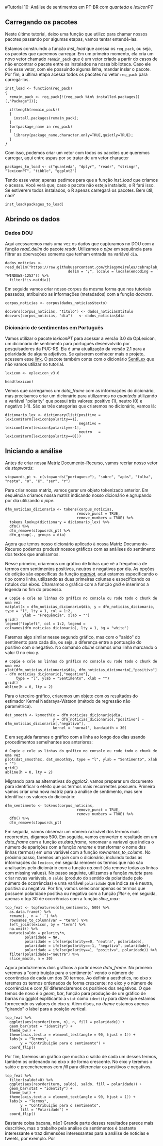 #Tutorial 10: Análise de sentimentos em PT-BR com *quanteda* e *lexiconPT*

## Carregando os pacotes

Neste último tutorial, deixo uma função que utilizo para chamar nossos pacotes passando por algumas etapas, vamos tentar entendê-las.

Estamos construindo a função *inst_load* que acessa os `req_pack`, ou seja, os pacotes que queremos carregar. Em um primeiro momento, ela cria um novo vetor chamado `remain_pack` que é um vetor criado a partir do casos de não encontrar o pacote entre os instalados na nossa biblioteca. Caso ele crie esse vetor, com ele possuindo alguma linha, mandar inslar o pacote. Por fim, a última etapa acessa todos os pacotes no vetor `req_pack` para carregá-los. 

```{r}
inst_load <- function(req_pack)
{
  remain_pack <- req_pack[!(req_pack %in% installed.packages()[,"Package"])];
  
  if(length(remain_pack)) 
  {
    install.packages(remain_pack);
  }
  for(package_name in req_pack)
  {
    library(package_name,character.only=TRUE,quietly=TRUE);
  }
}
```

Com isso, podemos criar um vetor com todos os pacotes que queremos carregar, aqui entre aspas por se tratar de um vetor character

```{r}
packages_to_load <- c("quanteda", "dplyr", "readr", "stringr", "lexiconPT", "tibble", "ggplot2")
```

Tendo esse vetor, apenas pedimos para que a função *inst_load* que criamos o acesse. Você verá que, caso o pacote não esteja instalado, o R fará isso. Se estiverem todos instalados, o R apenas carregará os pacotes. Bem útil, não?

```{r}
inst_load(packages_to_load)
```

## Abrindo os dados

### Dados DOU

Aqui acessaremos mais uma vez os dados que capturamos no DOU com a função *read_delim* do pacote *readr*. Utilizamos o *pipe* em sequência para filtrar as obervações somente que tenham entrada na variável `dia`.

```{r, message=FALSE, warning=FALSE}
dados_noticias <- read_delim("https://raw.githubusercontent.com/thiagomeireles/cebraplab_captura_2022/main/dados/dados_noticias2.csv", 
                             delim = ";", locale = locale(encoding = "WINDOWS-1252")) %>% 
  filter(!is.na(dia))
```

Em seguida vamos criar nosso corpus da mesma forma que nos tutoriais passados, atribuindo as informações (metadados) com a função *docvars*.

```{r, message=FALSE, warning=FALSE}
corpus_noticias <- corpus(dados_noticias$texto)

docvars(corpus_noticias, "titulo") <- dados_noticias$titulo
docvars(corpus_noticias, "dia")   <- dados_noticias$dia
```

### Dicionário de sentimentos em Português

Vamos utilizar o pacote *lexiconPT* para acessar a versão 3.0 da OpLexicon, um dicionário de sentimento para português desenvolvido por pesquisadores da PUC-RS. Ela é uma atualização da versão 2.1 para a polaridade de alguns adjetivos. Se quiserem conhecer mais o projeto, acessem esse [link](https://www.inf.pucrs.br/linatural/wordpress/recursos-e-ferramentas/oplexicon/). O pacote também conta com o dicionário [SentiLex](http://b2find.eudat.eu/dataset/b6bd16c2-a8ab-598f-be41-1e7aeecd60d3) que não vamos utilizar no tutorial.

```{r}
lexicon <- oplexicon_v3.0

head(lexicon)
```

Vemos que carregamos um *data_frame* com as informações do dicionário, mas precisamos criar um dicionário para utilizarmos no *quanteda* utilizando a variável "polarity" que possui três valores: positivo (1), neutro (0) e negativo (-1). São as três categorias que criaremos no dicionário, vamos lá:

```{r}
dicionario_lex <- dictionary(list(positivo = lexicon$term[lexicon$polarity==1],
                                  negativo = lexicon$term[lexicon$polarity==-1],
                                  neutro   = lexicon$term[lexicon$polarity==0]))
```

## Iniciando a análise


Antes de criar nossa Matriz Documento-Recurso, vamos recriar nosso vetor de *stopwords*:

```{r}
stopwords_pt <- c(stopwords("portuguese"), "sobre", "após", "folha", "nesta", "u", "é", "ser", "r")
```

Para criar nossa matriz, vamos gerar um objeto tokenizado anterior. Em sequência criamos nossa matriz indicando nosso dicionário e agrupando por dia utilizando o *pipe*.

```{r}
dfm_noticias_dicionario <- tokens(corpus_noticias, 
                                 remove_punct = TRUE,
                                 remove_numbers = TRUE) %>% 
  tokens_lookup(dictionary = dicionario_lex) %>% 
  dfm() %>% 
  dfm_remove(stopwords_pt) %>% 
  dfm_group(., groups = dia)
```

Agora que temos nosso dicionário aplicado à nossa Matriz Documento-Recurso podemos produzir nossos gráficos com as análises do sentimento dos textos que analisamos.

Nesse primeiro, criaremos um gráfico de linhas que vê a frequência de termos com sentimentos positivos, neutros e negativos por dia. As opções de edição são específicas da função [*matplot*](https://www.rdocumentation.org/packages/graphics/versions/3.6.2/topics/matplot), aqui estamos especificando o tipo como linha, utilizando as duas primeiras colunas e especificando os rótulos dos eixos. Chamamos o gráfico com a função *grid* e inserimos a legenda no fim do processo.

```{r}
# Copie e cole as linhas do gráfico no console ou rode todo o chunk de uma vez
matplot(x = dfm_noticias_dicionario$dia, y = dfm_noticias_dicionario, type = "l", lty = 1, col = 1:2,
        ylab = "Frequência", xlab = "") 
grid()
legend("topleft", col = 1:2, legend = colnames(dfm_noticias_dicionario), lty = 1, bg = "white")
```

Faremos algo similar nesse segundo gráfico, mas com o "saldo" do sentimento para cada dia, ou seja, a diferença entre a pontuação do positivo com o negativo. No comando *abline* criamos uma linha marcando o valor 0 no eixo y.

```{r}
# Copie e cole as linhas do gráfico no console ou rode todo o chunk de uma vez
plot(dfm_noticias_dicionario$dia, dfm_noticias_dicionario[,"positivo"] - dfm_noticias_dicionario[,"negativo"], 
     type = "l", ylab = "Sentimento", xlab = "")
grid()
abline(h = 0, lty = 2)
```
Para o terceiro gráfico, criaremos um objeto com os resultados do estimador Kernel Nadaraya-Watson (método de regressão não paramétrica).

```{r}
dat_smooth <- ksmooth(x = dfm_noticias_dicionario$dia, 
                      y = dfm_noticias_dicionario[,"positivo"] - dfm_noticias_dicionario[,"negativo"],
                      kernel = "normal", bandwidth = 30)
```

E em seguida faremos o gráfico com a linha ao longo dos dias usando procedimentos semelhantes aos anteriores:

```{r}
# Copie e cole as linhas do gráfico no console ou rode todo o chunk de uma vez
plot(dat_smooth$x, dat_smooth$y, type = "l", ylab = "Sentimento", xlab = "")
grid()
abline(h = 0, lty = 2)
```

Migrando para as alternativas do *ggplot2*, vamos preparar um documento para identificar o efeito que os termos mais recorrentes possuem. Primeiro vamos criar uma nova matriz para a análise de sentimento, mas sem identificar os valores do dicionário:

```{r}
dfm_sentimento <- tokens(corpus_noticias, 
                                 remove_punct = TRUE,
                                 remove_numbers = TRUE) %>% 
  dfm() %>% 
  dfm_remove(stopwords_pt) 
```

Em seguida, vamos observar um número razoável dos termos mais recorrentes, digamos 500. Em seguida, vamos converter o resultado em um *data_frame* com a função *as.data.frame*, renomear a varíavel que indica o número de aparições com a função *rename* e transformar o nome das linhas (termos) em uma variável com a função *rownames_to_column*. No próximo passo, faremos um *join* com o dicionário, incluindo todas as informações do `lexicon`, em seguida remover os termos que não são analisados pelo dicionário com a função *na.omit* (ela remove todas as linhas com missing values). No passo seguinte, utilizamos a função *mutate* para criar novas variáveis, o `saldo` (produto do sentido da polaridade pelo número de ocorrências) e uma variável `polaridade` que indica se é neutra, positiva ou negativa. Por fim, vamos selecionar apenas os termos que possuem polaridade positiva ou negativa com a função *filter* e, em seguida, apenas o top 30 de ocorrências com a função *slice_max*:

```{r}
top_feat <- topfeatures(dfm_sentimento, 500) %>% 
  as.data.frame() %>% 
  rename(., n = `.`) %>% 
  rownames_to_column(var = "term") %>% 
  left_join(lexicon, by = "term") %>% 
  na.omit() %>% 
  mutate(saldo = polarity*n,
         polaridade = NA,
         polaridade = ifelse(polarity==0, "neutra", polaridade),
         polaridade = ifelse(polarity==-1, "negativa", polaridade),
         polaridade = ifelse(polarity==1, "positiva", polaridade)) %>% 
  filter(polaridade!="neutra") %>% 
  slice_max(n, n = 30) 
```

Agora produziremos dois gráficos a partir desse *data_frame*. No primeiro veremos a "contribuição para o sentimento" vendo o número de ocorrências de cada um dos 30 termos. Ao definir a aesthetics, no eixo x teremos os termos ordenados de forma crescente; no eixo y o número de ocorrências e com *fill* diferenciaremos os positivos dos negativos. O que temos de novo é o *geom_bar*, função para produção de um gráfico de barras no ggplot expliticanto a `stat` como `identity` para dizer que estamos fornecendo os valores do eixo y. Além disos, no *theme* estamos apenas "girando" o label para a posição vertical.

```{r}
top_feat %>% 
  ggplot(aes(reorder(term, n), n, fill = polaridade)) + 
  geom_bar(stat = "identity") +
  theme_bw() +
  theme(axis.text.x = element_text(angle = 90, hjust = 1)) +
  labs(x = "Termos", 
       y = "Contribuição para o sentimento") +
  coord_flip()
```

Por fim, faremos um gráfico que mostra o saldo de cada um desses termos, também os ordenando no eixo x de forma crescente. No eixo y teremos o saldo e preencheremos com *fill* para diferenciar os positivos e negativos. 

```{r}
top_feat %>% 
  filter(saldo!=0) %>% 
  ggplot(aes(reorder(term, saldo), saldo, fill = polaridade)) + 
  geom_bar(stat = "identity") +
  theme_bw() +
  theme(axis.text.x = element_text(angle = 90, hjust = 1)) +
  labs(x = "Termos", 
       y = "Contribuição para o sentimento",
       fill = "Polaridade") +
  coord_flip()
```

Bastante coisa bacana, não? Grande parte desses resultados parece mais descritivo, mas o trabalho pela análise de sentimentos é bastante interessante e traz dimensões interessantes para a análise de notícias e tweets, por exemplo. Por 